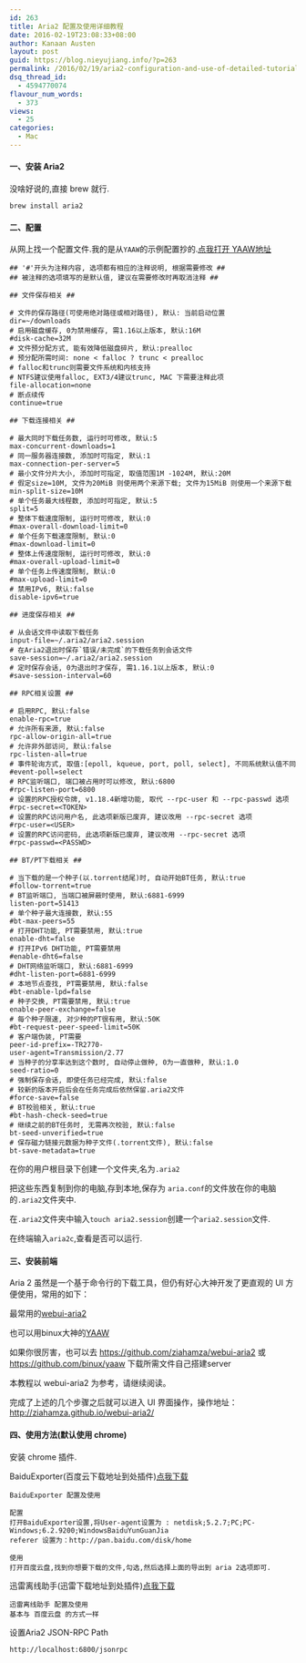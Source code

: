 ```yaml
---
id: 263
title: Aria2 配置及使用详细教程
date: 2016-02-19T23:08:33+08:00
author: Kanaan Austen
layout: post
guid: https://blog.nieyujiang.info/?p=263
permalink: /2016/02/19/aria2-configuration-and-use-of-detailed-tutorial/
dsq_thread_id:
  - 4594770074
flavour_num_words:
  - 373
views:
  - 25
categories:
  - Mac
---
```

<!--wp-compress-html-->

<!--wp-compress-html no compression-->

#### 一、安装 Aria2

没啥好说的,直接 brew 就行.

<pre class="prettyprint" ><code>brew install aria2
</code></pre>

#### 二、配置

从网上找一个配置文件.我的是从`YAAW`的示例配置抄的.[点我打开 YAAW地址](http://aria2c.com/usage.html)

<pre class="prettyprint" ><code>## '#'开头为注释内容, 选项都有相应的注释说明, 根据需要修改 ##
## 被注释的选项填写的是默认值, 建议在需要修改时再取消注释 ##

## 文件保存相关 ##

# 文件的保存路径(可使用绝对路径或相对路径), 默认: 当前启动位置
dir=~/downloads
# 启用磁盘缓存, 0为禁用缓存, 需1.16以上版本, 默认:16M
#disk-cache=32M
# 文件预分配方式, 能有效降低磁盘碎片, 默认:prealloc
# 预分配所需时间: none &lt; falloc ? trunc &lt; prealloc
# falloc和trunc则需要文件系统和内核支持
# NTFS建议使用falloc, EXT3/4建议trunc, MAC 下需要注释此项
file-allocation=none
# 断点续传
continue=true

## 下载连接相关 ##

# 最大同时下载任务数, 运行时可修改, 默认:5
max-concurrent-downloads=1
# 同一服务器连接数, 添加时可指定, 默认:1
max-connection-per-server=5
# 最小文件分片大小, 添加时可指定, 取值范围1M -1024M, 默认:20M
# 假定size=10M, 文件为20MiB 则使用两个来源下载; 文件为15MiB 则使用一个来源下载
min-split-size=10M
# 单个任务最大线程数, 添加时可指定, 默认:5
split=5
# 整体下载速度限制, 运行时可修改, 默认:0
#max-overall-download-limit=0
# 单个任务下载速度限制, 默认:0
#max-download-limit=0
# 整体上传速度限制, 运行时可修改, 默认:0
#max-overall-upload-limit=0
# 单个任务上传速度限制, 默认:0
#max-upload-limit=0
# 禁用IPv6, 默认:false
disable-ipv6=true

## 进度保存相关 ##

# 从会话文件中读取下载任务
input-file=~/.aria2/aria2.session
# 在Aria2退出时保存`错误/未完成`的下载任务到会话文件
save-session=~/.aria2/aria2.session
# 定时保存会话, 0为退出时才保存, 需1.16.1以上版本, 默认:0
#save-session-interval=60

## RPC相关设置 ##

# 启用RPC, 默认:false
enable-rpc=true
# 允许所有来源, 默认:false
rpc-allow-origin-all=true
# 允许非外部访问, 默认:false
rpc-listen-all=true
# 事件轮询方式, 取值:[epoll, kqueue, port, poll, select], 不同系统默认值不同
#event-poll=select
# RPC监听端口, 端口被占用时可以修改, 默认:6800
#rpc-listen-port=6800
# 设置的RPC授权令牌, v1.18.4新增功能, 取代 --rpc-user 和 --rpc-passwd 选项
#rpc-secret=&lt;TOKEN&gt;
# 设置的RPC访问用户名, 此选项新版已废弃, 建议改用 --rpc-secret 选项
#rpc-user=&lt;USER&gt;
# 设置的RPC访问密码, 此选项新版已废弃, 建议改用 --rpc-secret 选项
#rpc-passwd=&lt;PASSWD&gt;

## BT/PT下载相关 ##

# 当下载的是一个种子(以.torrent结尾)时, 自动开始BT任务, 默认:true
#follow-torrent=true
# BT监听端口, 当端口被屏蔽时使用, 默认:6881-6999
listen-port=51413
# 单个种子最大连接数, 默认:55
#bt-max-peers=55
# 打开DHT功能, PT需要禁用, 默认:true
enable-dht=false
# 打开IPv6 DHT功能, PT需要禁用
#enable-dht6=false
# DHT网络监听端口, 默认:6881-6999
#dht-listen-port=6881-6999
# 本地节点查找, PT需要禁用, 默认:false
#bt-enable-lpd=false
# 种子交换, PT需要禁用, 默认:true
enable-peer-exchange=false
# 每个种子限速, 对少种的PT很有用, 默认:50K
#bt-request-peer-speed-limit=50K
# 客户端伪装, PT需要
peer-id-prefix=-TR2770-
user-agent=Transmission/2.77
# 当种子的分享率达到这个数时, 自动停止做种, 0为一直做种, 默认:1.0
seed-ratio=0
# 强制保存会话, 即使任务已经完成, 默认:false
# 较新的版本开启后会在任务完成后依然保留.aria2文件
#force-save=false
# BT校验相关, 默认:true
#bt-hash-check-seed=true
# 继续之前的BT任务时, 无需再次校验, 默认:false
bt-seed-unverified=true
# 保存磁力链接元数据为种子文件(.torrent文件), 默认:false
bt-save-metadata=true
</code></pre>

在你的用户根目录下创建一个文件夹,名为`.aria2`
  
把这些东西复制到你的电脑,存到本地,保存为 `aria.conf`的文件放在你的电脑的`.aria2`文件夹中.
  
在`.aria2`文件夹中输入`touch aria2.session`创建一个`aria2.session`文件.

在终端输入`aria2c`,查看是否可以运行.

#### 三、安装前端

Aria 2 虽然是一个基于命令行的下载工具，但仍有好心大神开发了更直观的 UI 方便使用，常用的如下：

最常用的[webui-aria2](http://ziahamza.github.io/webui-aria2/)

也可以用binux大神的[YAAW](http://binux.github.io/yaaw/demo/)

如果你很厉害，也可以去 https://github.com/ziahamza/webui-aria2 或 https://github.com/binux/yaaw 下载所需文件自己搭建server

本教程以 webui-aria2 为参考，请继续阅读。

完成了上述的几个步骤之后就可以进入 UI 界面操作，操作地址：http://ziahamza.github.io/webui-aria2/

#### 四、使用方法(默认使用 chrome)

安装 chrome 插件.

BaiduExporter(百度云下载地址到处插件)[点我下载](https://chrome.google.com/webstore/detail/baiduexporter/mjaenbjdjmgolhoafkohbhhbaiedbkno)

<pre class="prettyprint" ><code>BaiduExporter 配置及使用

配置
打开BaiduExporter设置,将User-agent设置为 : netdisk;5.2.7;PC;PC-Windows;6.2.9200;WindowsBaiduYunGuanJia
referer 设置为：http://pan.baidu.com/disk/home

使用
打开百度云盘,找到你想要下载的文件,勾选,然后选择上面的导出到 aria 2选项即可.
</code></pre>

迅雷离线助手(迅雷下载地址到处插件)[点我下载](https://chrome.google.com/webstore/detail/thunderlixianassistant/eehlmkfpnagoieibahhcghphdbjcdmen?hl=zh-CN)

<pre class="prettyprint" ><code>迅雷离线助手 配置及使用
基本与 百度云盘 的方式一样
</code></pre>

设置Aria2 JSON-RPC Path

<pre class="prettyprint" ><code>http://localhost:6800/jsonrpc
</code></pre>

<!--wp-compress-html no compression-->

<!--wp-compress-html-->
